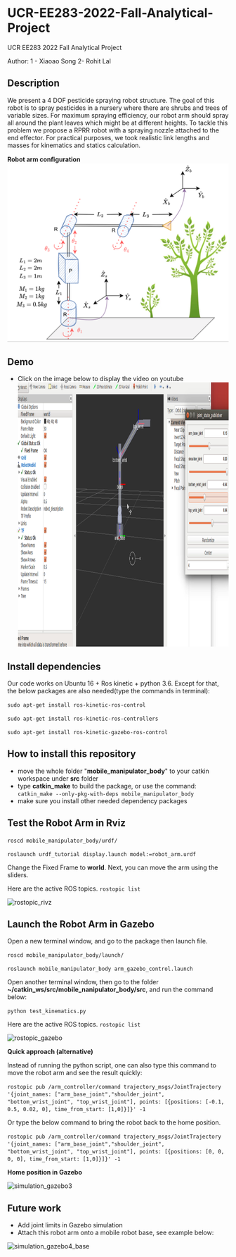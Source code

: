 # UCR-EE283-2022-Fall-Analytical-Project
UCR EE283 2022 Fall Analytical Project

Author: 1 - Xiaoao Song  2- Rohit Lal 

## Description
We present a 4 DOF pesticide spraying robot structure. The goal of this robot is to spray pesticides in a nursery where there are shrubs and trees of variable sizes. For maximum spraying efficiency, our robot arm should spray all around the plant leaves which might be at different heights. To tackle this problem we propose a RPRR robot with a spraying nozzle attached to the end effector. For practical purposes, we took realistic link lengths and masses for kinematics and statics calculation.


****Robot arm conﬁguration****
![testapriltagdetector](https://github.com/lineojcd/UCR-EE283-2022-Fall-Analytical-Project/blob/main/img/config.png)


## Demo
* Click on the image below to display the video on youtube
<a href="https://www.youtube.com/watch?v=Z8zErxgSJNk" target="_blank"><img src="https://github.com/lineojcd/UCR-EE283-2022-Fall-Analytical-Project/blob/main/img/simulation.png" 
alt="IMAGE ALT TEXT HERE" width="1299" height="600"  /></a>

## Install dependencies
Our code works on Ubuntu 16 + Ros kinetic + python 3.6. Except for that, the below packages are also needed(type the commands in terminal):

```sudo apt-get install ros-kinetic-ros-control```

```sudo apt-get install ros-kinetic-ros-controllers```

```sudo apt-get install ros-kinetic-gazebo-ros-control```

## How to install this repository
* move the whole folder "**mobile_manipulator_body**" to your catkin workspace under **src** folder
* type ****catkin_make**** to build the package, or use the command:
```catkin_make --only-pkg-with-deps mobile_manipulator_body```
* make sure you install other needed dependency packages

## Test the Robot Arm in Rviz
```roscd mobile_manipulator_body/urdf/```

```roslaunch urdf_tutorial display.launch model:=robot_arm.urdf```

Change the Fixed Frame to **world**. Next, you can move the arm using the sliders.

Here are the active ROS topics. ```rostopic list```

![rostopic_rivz](https://github.com/lineojcd/UCR-EE283-2022-Fall-Analytical-Project/blob/main/img/rostopic_rivz.png)


## Launch the Robot Arm in Gazebo
Open a new terminal window, and go to the package then launch file.

```roscd mobile_manipulator_body/launch/```

```roslaunch mobile_manipulator_body arm_gazebo_control.launch```

Open another terminal window, then go to the folder **~/catkin_ws/src/mobile_nanipulator_body/src**, and run the command below:

```python test_kinematics.py```

Here are the active ROS topics. ```rostopic list```

![rostopic_gazebo](https://github.com/lineojcd/UCR-EE283-2022-Fall-Analytical-Project/blob/main/img/rostopic_gazebo.png)

****Quick approach (alternative)****

Instead of running the python script, one can also type this command to move the robot arm and see the result quickly:

```rostopic pub /arm_controller/command trajectory_msgs/JointTrajectory '{joint_names: ["arm_base_joint","shoulder_joint", "bottom_wrist_joint", "top_wrist_joint"], points: [{positions: [-0.1, 0.5, 0.02, 0], time_from_start: [1,0]}]}' -1```

Or type the below command to bring the robot back to the home position.

```rostopic pub /arm_controller/command trajectory_msgs/JointTrajectory '{joint_names: ["arm_base_joint","shoulder_joint", "bottom_wrist_joint", "top_wrist_joint"], points: [{positions: [0, 0, 0, 0], time_from_start: [1,0]}]}' -1```

****Home position in Gazebo****

![simulation_gazebo3](https://github.com/lineojcd/UCR-EE283-2022-Fall-Analytical-Project/blob/main/img/simulation_gazebo3.png)

## Future work
* Add joint limits in Gazebo simulation 
* Attach this robot arm onto a mobile robot base, see example below:

![simulation_gazebo4_base](https://github.com/lineojcd/UCR-EE283-2022-Fall-Analytical-Project/blob/main/img/simulation_gazebo4_base.jpeg)
 
